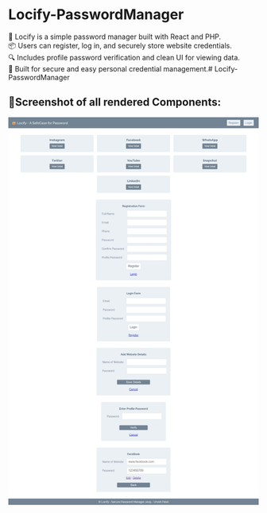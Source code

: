 # Locify-PasswordManager

🔐 Locify is a simple password manager built with React and PHP. <br>
📦 Users can register, log in, and securely store website credentials. <br>
🔍 Includes profile password verification and clean UI for viewing data. <br>
🚀 Built for secure and easy personal credential management.# Locify-PasswordManager

## 📸Screenshot of all rendered Components:


![alt text](./Screenshot/locify.png)